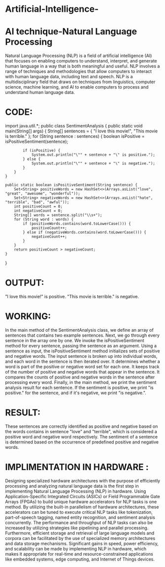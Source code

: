# Artificial-Intelligence-

# AI technique-Natural Language Processing
Natural Language Processing (NLP) is a field of artificial intelligence (AI) that focuses on enabling computers to understand, interpret, and generate human language in a way that is both meaningful and useful. NLP involves a range of techniques and methodologies that allow computers to interact with human language data, including text and speech.
NLP is a multidisciplinary field that draws on techniques from linguistics, computer science, machine learning, and AI to enable computers to process and understand human language data.


# CODE:

import java.util.*;
public class SentimentAnalysis {
    public static void main(String[] args) {
        String[] sentences = {
            "I love this movie!",
            "This movie is terrible."
        };
        for (String sentence : sentences) {
            boolean isPositive = isPositiveSentiment(sentence);

            if (isPositive) {
                System.out.println("\"" + sentence + "\" is positive.");
            } else {
                System.out.println("\"" + sentence + "\" is negative.");
            }
        }
    }

    public static boolean isPositiveSentiment(String sentence) {
        Set<String> positiveWords = new HashSet<>(Arrays.asList("love", "great", "awesome", "wonderful"));
        Set<String> negativeWords = new HashSet<>(Arrays.asList("hate", "terrible", "bad", "awful"));
        int positiveCount = 0;
        int negativeCount = 0;
        String[] words = sentence.split("\\s+");
        for (String word : words) {
            if (positiveWords.contains(word.toLowerCase())) {
                positiveCount++;
            } else if (negativeWords.contains(word.toLowerCase())) {
                negativeCount++;
            }
        }
        return positiveCount > negativeCount;
    }
}

# OUTPUT:

"I love this movie!" is positive.
"This movie is terrible." is negative.

# WORKING:

In the main method of the SentimentAnalysis class, we define an array of sentences that contains two example sentences.
Next, we go through every sentence in the array one by one. We invoke the isPositiveSentiment method for every sentence, passing the sentence as an argument.
Using a sentence as input, the isPositiveSentiment method initializes sets of positive and negative words. The input sentence is broken up into individual words, and each word in the sentence is then iterated over. It determines whether a word is part of the positive or negative word set for each one. It keeps track of the number of positive and negative words that appear in the sentence.
It compares the counts of positive and negative words in the sentence after processing every word. 
Finally, in the main method, we print the sentiment analysis result for each sentence. If the sentiment is positive, we print "is positive." for the sentence, and if it's negative, we print "is negative.".

# RESULT:

These sentences are correctly identified as positive and negative based on the words contains in sentence "love" and "terrible", which is considered a positive word and negative word respectively.
The sentiment of a sentence is determined based on the occurrence of predefined positive and negative words.

# IMPLIMENTATION IN HARDWARE :

Designing specialized hardware architectures with the purpose of efficiently processing and analyzing natural language data is the first step in implementing Natural Language Processing (NLP) in hardware. Using Application-Specific Integrated Circuits (ASICs) or Field Programmable Gate Arrays (FPGAs) to build unique hardware accelerators for NLP tasks is one method. By utilizing the built-in parallelism of hardware architectures, these accelerators can be tuned to execute critical NLP tasks like tokenization, part-of-speech tagging, named entity recognition, and sentiment analysis concurrently. The performance and throughput of NLP tasks can also be increased by utilizing strategies like pipelining and parallel processing. 
Furthermore, efficient storage and retrieval of large language models and corpora can be facilitated by the use of specialized memory architectures and data storage mechanisms. Significant gains in speed, power efficiency, and scalability can be made by implementing NLP in hardware, which makes it appropriate for real-time and resource-constrained applications like embedded systems, edge computing, and Internet of Things devices.


